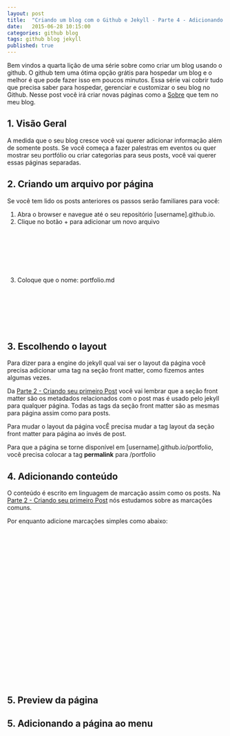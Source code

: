 ```yaml
---
layout: post
title:  "Criando um blog com o Github e Jekyll - Parte 4 - Adicionando outras páginas"
date:   2015-06-28 10:15:00
categories: github blog  
tags: github blog jekyll 
published: true
---
```


Bem vindos a quarta lição de uma série sobre como criar um blog usando o github. O github tem uma ótima opção grátis para hospedar um blog e o melhor é que pode fazer isso em poucos minutos. Essa série vai cobrir tudo que precisa saber para hospedar, gerenciar e customizar o seu blog no Github. Nesse post você irá criar novas páginas como a [Sobre](http://jvcjunior.github.io/about.html) que tem no meu blog.

## 1. Visão Geral
A medida que o seu blog cresce você vai querer adicionar informação além de somente posts. Se você começa a fazer palestras em eventos ou quer mostrar seu portfólio ou criar categorias para seus posts, você vai querer essas páginas separadas. 

## 2. Criando um arquivo por página
Se você tem lido os posts anteriores os passos serão familiares para você:

1. Abra o browser e navegue até o seu repositório [username].github.io.
2. Clique no botão + para adicionar um novo arquivo
 <figure>
   <a class="img" href="{{ site.baseurl }}" style="background-image: url(/assets/images/new_page_button.png); background-size: 100%; display:block;width:100%; height: 90px;">
</a>
</figure>

3. Coloque que o nome: portfolio.md
 <figure>
   <a class="img" href="{{ site.baseurl }}" style="background-image: url(/assets/images/new_page_name.png); background-size: 100%; display:block;width:100%; height: 90px;">
</a>
</figure>

## 3. Escolhendo o layout
Para dizer para a engine do jekyll qual vai ser o layout da página você precisa adicionar uma tag na seção front matter, como fizemos antes algumas vezes.

Da [Parte 2 - Criando seu primeiro Post](http://jvcjunior.github.io/github/blog/jekyll/2015/06/22/criando-blog-github-com-jekyll-parte-2.html) você vai lembrar que a seção front matter são os metadados relacionados com o post mas é usado pelo jekyll para qualquer página. Todas as tags da seção front matter são as mesmas para página assim como para posts.

Para mudar o layout da página vocÊ precisa mudar a tag layout da seção front matter para página ao invés de post.

Para que a página se torne disponível em [username].github.io/portfolio, você precisa colocar a tag **permalink** para /portfolio

## 4. Adicionando conteúdo
O conteúdo é escrito em linguagem de marcação assim como os posts. Na  [Parte 2 - Criando seu primeiro Post](http://jvcjunior.github.io/github/blog/jekyll/2015/06/22/criando-blog-github-com-jekyll-parte-2.html) nós estudamos sobre as marcações comuns.

Por enquanto adicione marcações simples como abaixo: 
 <figure>
   <a class="img" href="{{ site.baseurl }}" style="background-image: url(/assets/images/portfolio_first_content.png); background-size: 100%; display:block;width:100%; height: 350px;">
</a>
</figure>

## 5. Preview da página
## 5. Adicionando a página ao menu
